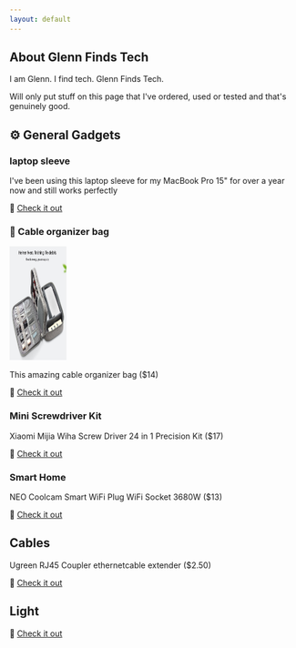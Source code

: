 ```yaml
---
layout: default
---
```


## About Glenn Finds Tech

I am Glenn. I find tech. Glenn Finds Tech.

Will only put stuff on this page that I've ordered, used or tested and that's genuinely good.


## ⚙️ General Gadgets

### laptop sleeve
I've been using this laptop sleeve for my MacBook Pro 15" for over a year now and still works perfectly

🔗 [Check it out](http://s.click.aliexpress.com/e/3jxRaS1a)


### 👝 Cable organizer bag

<img src="images/cable_organizer.jpg" alt="Cable Organizer bag" height="200px" width="100px" />

This amazing cable organizer bag ($14)

🔗 [Check it out](http://s.click.aliexpress.com/e/M6JFpPzQ)


### Mini Screwdriver Kit

Xiaomi Mijia Wiha Screw Driver 24 in 1 Precision Kit ($17)

🔗 [Check it out](http://s.click.aliexpress.com/e/4Ze2SyBq)


### Smart Home

NEO Coolcam Smart WiFi Plug WiFi Socket 3680W ($13)

🔗 [Check it out](http://s.click.aliexpress.com/e/ls324rlW)


## Cables

Ugreen RJ45 Coupler ethernetcable extender ($2.50)

🔗 [Check it out](http://s.click.aliexpress.com/e/EQveoADS)


## Light


🔗 [Check it out]()